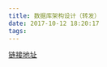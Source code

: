 ```yaml
---
title: 数据库架构设计（转发）
date: 2017-10-12 18:20:17
tags:
---
```

[链接地址](http://gitbook.cn/books/59be67b577cac00b9c2362fa/index.html)
